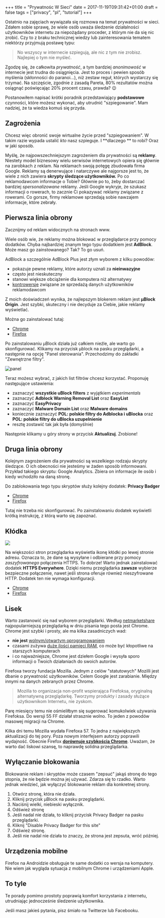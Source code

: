 +++
title = "Prywatnośc W Sieci"
date = 2017-11-19T09:31:42+01:00
draft = false
tags = ["privacy", "pl", "tutorial"]
+++
<!-- Local Variables: -->
<!-- ispell-dictionary: polish -->
<!-- End: -->

Ostatnio na zajęciach wywiązała się rozmowa na temat prywatności w sieci. Zdałem
sobie sprawę, że wiele osób uważa śledzenie działalności użytkowników internetu za
niepożądany proceder, z którym nie da się nic zrobić. Czy to z braku
technicznej wiedzy lub zainteresowania tematem niektórzy przyjmują
postawę typu:

> No wszyscy w internecie szpiegują, ale nic z tym nie zrobisz. Najlepiej o tym nie myśleć.

Zgodzę się, że całkowita *prywatność*, a tym bardziej *anonimowość*
w internecie jest trudna do osiągnięcia. Jest to proces i pewien sposób myślenia
(skłonności do paranoi...), niż zestaw reguł, których wystarczy się trzymać. Na
szczęście, zgodnie z zasadą Pareta, 80% rezultatów można osiągnąć poświęcając 20%
procent czasu, prawda? :wink:

Postanowiłem napisać krótki poradnik przedstawiający **podstawowe** czynności, które
możesz wykonać, aby utrudnić "szpiegowanie".
Mam nadziej, że ta wiedza komuś się przyda.

## Zagrożenia

Chcesz więc obronić swoje wirtualne życie przed "szpiegowaniem". W takim
razie wypada ustalić *kto* nasz szpieguje. I **dlaczego ** to robi? Oraz w jaki
sposób.

Myślę, że najpowszechniejszym zagrożeniem dla prywatności są **reklamy**.
Niestety model biznesowy wielu serwisów internetowych opiera się głównie na
zarobkach z reklam. Na reklamach swoją potęgę zbudowała firma Google. Reklamy są denerwujące i natarczywe ale najgorsze jest to, że wiele z nich zawiera **skrypty śledzące użytkowników.** Po co
reklamodawcom informacje o Tobie? Głównie po to, żeby dostarczać
bardziej *spersonalizowane* reklamy. Jeśli Google wykryje, że szukasz informacji o
rowerach, to zacznie Ci pokazywać reklamy związane z rowerami. Co gorsze, firmy
reklamowe sprzedają sobie nawzajem informacje, które zebrały.


## Pierwsza linia obrony

Zacznijmy od reklam widocznych na stronach www.

Wiele osób wie, że reklamy można blokować w przeglądarce przy pomocy
dodatków. Chyba najbardziej znanym tego typu dodatkiem jest **AdBlock**. Może
masz go zainstowanego? Tak? To go usuń.

AdBlock a szczególnie AdBlock Plus jest złym wyborem z kilku powodów:

- pokazuje pewne reklamy, które autorzy uznali za **nieinwazyjne**
- często jest nieskuteczny
- stanowi większe obciążenie dla komputera niż alternatywy
- [kontrowersje](https://www.wired.com/2016/03/heres-how-that-adblocker-youre-using-makes-money/) związane ze sprzedażą danych użytkowników reklamodawcom

Z moich doświadczeń wynika, że najlepszym blokerem reklam jest **µBlock
Origin**. Jest szybki, skuteczny i nie decyduje za Ciebie, jakie
reklamy wyświetlać.

Można go zainstalować tutaj:

- [Chrome](https://chrome.google.com/webstore/detail/ublock-origin/cjpalhdlnbpafiamejdnhcphjbkeiagm?hl=pl)
- [Firefox](https://addons.mozilla.org/pl/firefox/addon/ublock-origin/)

Po zainstalowaniu µBlock działa już całkiem nieźle, ale warto go
skonfigurować. Klikamy na przycisk µblock na pasku przeglądarki, a następnie na
opcję "Panel sterowania". Przechodzimy do zakładki "Zewnętrzne filtry".

![panel](/images/bezp-panel.png)

Teraz możesz wybrać, z jakich list filtrów chcesz korzystać. Proponuję
następujące ustawienia:

- zaznaczyć **wszystkie uBlock filters** z wyjątkiem *experimentals*
- zaznaczyć **Adblock Warning Removal List** oraz **EasyList**
- zaznaczyć **EasyPrivacy**
- zaznaczyć **Malware Domain List** oraz **Malware domains**
- koniecznie zaznaczyć **POL: polskie filtry do Adblocka i uBlocka** oraz **POL: polskie filtry do uBlocka uzupelnienie**
- resztę zostawić tak jak była (domyślnie)

Następnie klikamy u góry strony w przycisk **Aktualizuj**. Zrobione!

## Druga linia obrony

Kolejnym zagrożeniem dla prywatności są wszelkiego rodzaju skrypty śledzące.
O ich obecności nie jesteśmy w żaden sposób informowani. Przykład takiego skryptu:
Google Analytics. Zbiera on informacje ile osób i kiedy wchodziło na daną stronę.

Do zablokowania tego typu skryptów służy kolejny dodatek: **Privacy Badger**

- [Chrome](https://chrome.google.com/webstore/detail/privacy-badger/pkehgijcmpdhfbdbbnkijodmdjhbjlgp)
- [Firefox](https://addons.mozilla.org/en-US/firefox/addon/privacy-badger17/)

Tutaj nie trzeba nic skonfigurować. Po zainstalowaniu dodatek wyświetli krótką
instrukcję, z którą warto się zapoznać.



## Kłódka

![](/images/bezp-klodka.png)

Na większości stron przeglądarka wyświetla ikonę kłódki po lewej stronie adresu.
Oznacza to, że dane są wysyłane i odbierane przy pomocy *zaszyfrowanego* połączenia HTTPS. To dobrze!
Warto jednak zainstalować dodatek **HTTPS Everywhere**. Dzięki niemu przeglądarka **zawsze** wybierze bezpieczne
połączenie, nawet jeśli strona oferuje również nieszyfrowane HTTP. Dodatek ten nie wymaga konfiguracji.

- [Chrome](https://chrome.google.com/webstore/detail/https-everywhere/gcbommkclmclpchllfjekcdonpmejbdp?hl=pl)
- [Firefox](https://addons.mozilla.org/pl/firefox/addon/https-everywhere/)

## Lisek

Warto zastanowić się nad wyborem przeglądarki. Według
[netmarketshare](www.netmarketshare.com) najpopularniejszą przeglądarką w dniu
pisania tego posta jest Chrome. Chrome jest szybki i prosty, ale ma kilka
zasadniczych wad:

- **nie jest** [wolnym/otwartym oprogramowaniem](https://pl.wikipedia.org/wiki/Wolne_oprogramowanie)
- czasami zużywa [duże ilości pamięci RAM](https://blog.mozilla.org/firefox/firefox-uses-less-memory-chrome-edge-safari/), co może być kłopotliwe na starszych komputerach
- i co najważniejsze, Chrome jest dziełem Google i wysyła sporo informacji o
  Twoich działaniach do swoich autorów.

Firefoxa tworzy fundacja Mozilla. Jednym z celów "statutowych" Mozilli jest
dbanie o prywatność użytkowników. Celem Google jest zarabianie. Między innymi
na danych zebranych przez Chrome.

> Mozilla to organizacja non-profit wspierająca Firefoksa, oryginalną alternatywną przeglądarkę. Tworzymy produkty i zasady służące użytkownikom Internetu, nie zyskom.

Parę miesięcy temu nie ośmieliłbym się sugerować komukolwiek używania Firefoksa.
Do wersji 55 FF działał strasznie wolno. To jeden z powodów masowej migracji na Chrome.

Kilka dni temu Mozilla wydała Firefoxa 57. To jedna z największych aktualizacji do tej pory.
Poza nowym interfejsem autorzy poprawili wydajność. Obecnie Firefox
[**dorównuje szybkością Chrome**](https://youtu.be/YIywpvHewc0). Uważam, że warto dać liskowi szansę, to
naprawdę solidna przeglądarka.


## Wyłączanie blokowania

Blokowanie reklam i skryptów może czasem "zepsuć" jakąś stronę do tego stopnia,
że nie będzie można jej używać. Zdarza się to rzadko. Warto jednak
wiedzieć, jak wyłączyć blokowanie reklam dla konkretnej strony.

1. Otwórz stronę, która nie działa.
2. Kliknij przycisk µBlock na pasku przeglądarki.
3. Naciśnij wielki, niebieski wyłącznik.
4. Odśwież stronę
5. Jeśli nadal nie działa, to kliknij przycisk Privacy Badger na pasku przeglądarki.
6. Kliknij "Disable Privacy Badger for this site"
7. Odśwież stronę.
8. Jeśli nie nadal nie działa to znaczy, że strona jest zepsuta, wróć później.

## Urządzenia mobilne

Firefox na Androidzie obsługuje te same dodatki co wersja na komputery.
Nie wiem jak wygląda sytuacja z mobilnym Chrome i urządzeniami Apple.

## To tyle

Te porady pomimo prostoty poprawią komfort korzystania z
internetu, utrudniając jednocześnie śledzenie użytkownika.

Jeśli masz jakieś pytania, pisz śmiało na Twitterze lub Facebooku.

<br>
